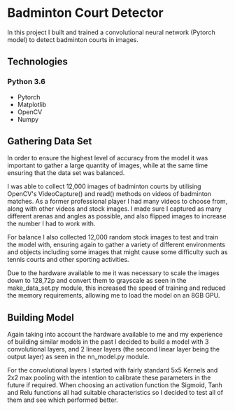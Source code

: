 # Badminton Court Detector

In this project I built and trained a convolutional neural network (Pytorch model) to detect badminton courts in images.

## Technologies
### Python 3.6
* Pytorch
* Matplotlib
* OpenCV
* Numpy

## Gathering Data Set

In order to ensure the highest level of accuracy from the model it was important to gather a large quantity of images, while at the same time ensuring that the data set was balanced.

I was able to collect 12,000 images of badminton courts by utilising OpenCV's VideoCapture() and read() methods on videos of badminton matches. As a former professional player I had many videos to choose from, along with other videos and stock images. I made sure I captured as many different arenas and angles as possible, and also flipped images to increase the number I had to work with.

For balance I also collected 12,000 random stock images to test and train the model with, ensuring again to gather a variety of different environments and objects including some images that might cause some difficulty such as tennis courts and other sporting activities.

Due to the hardware available to me it was necessary to scale the images down to 128,72p and convert them to grayscale as seen in the make_data_set.py module, this increased the speed of training and reduced the memory requirements, allowing me to load the model on an 8GB GPU.

## Building Model

Again taking into account the hardware available to me and my experience of building similar models in the past I decided to build a model with 3 convolutional layers, and 2 linear layers (the second linear layer being the output layer) as seen in the nn_model.py module. 

For the convolutional layers I started with fairly standard 5x5 Kernels and 2x2 max pooling with the intention to calibrate these parameters in the future if required. When choosing an activation function the Sigmoid, Tanh and Relu functions all had suitable characteristics so I decided to test all of them and see which performed better. 
